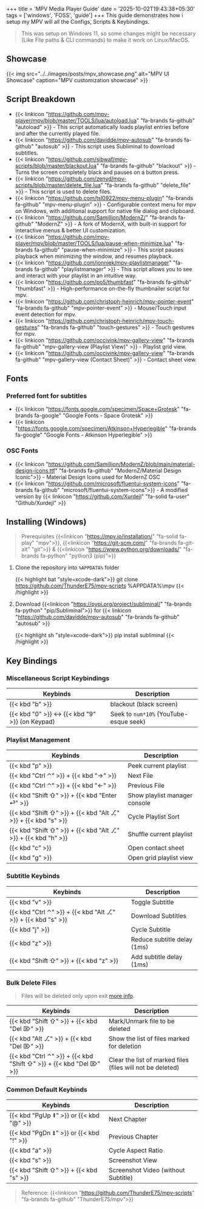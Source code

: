 +++
title = 'MPV Media Player Guide'
date = '2025-10-02T19:43:38+05:30'
tags = ['windows', 'FOSS', 'guide']
+++
 This guide demonstrates how i setup my MPV will all the Configs, Scripts & Keybindings. 
 > This was setup on Windows 11, so some changes might be necessary (Like File paths & CLI commands) to make it work on Linux/MacOS. 

## Showcase

{{< img src="../../images/posts/mpv_showcase.png" alt="MPV UI Showcase" caption="MPV customization showcase" >}}

## Script Breakdown

- {{< linkicon "https://github.com/mpv-player/mpv/blob/master/TOOLS/lua/autoload.lua" "fa-brands fa-github" "autoload" >}} - This script automatically loads playlist entries before and after the currently played file. 
- {{< linkicon "https://github.com/davidde/mpv-autosub" "fa-brands fa-github" "autosub" >}} - This script uses Subliminal to download subtitles.
- {{< linkicon "https://github.com/sibwaf/mpv-scripts/blob/master/blackout.lua" "fa-brands fa-github" "blackout" >}} - Turns the screen completely black and pauses on a button press.
- {{< linkicon "https://github.com/zenyd/mpv-scripts/blob/master/delete_file.lua" "fa-brands fa-github" "delete_file" >}} - This script is used to delete files.
- {{< linkicon "https://github.com/tsl0922/mpv-menu-plugin" "fa-brands fa-github" "mpv-menu-plugin" >}} - Configurable context menu for mpv on Windows, with additional support for native file dialog and clipboard.
- {{< linkicon "https://github.com/Samillion/ModernZ/" "fa-brands fa-github" "ModernZ" >}} - A fork of ModernX, with built-in support for interactive menus & better UI customization. 
- {{< linkicon "https://github.com/mpv-player/mpv/blob/master/TOOLS/lua/pause-when-minimize.lua" "fa-brands fa-github" "pause-when-minimize" >}} - This script pauses playback when minimizing the window, and resumes playback.
- {{< linkicon "https://github.com/jonniek/mpv-playlistmanager" "fa-brands fa-github" "playlistmanager" >}} - This script allows you to see and interact with your playlist in an intuitive way.
- {{< linkicon "https://github.com/po5/thumbfast" "fa-brands fa-github" "thumbfast" >}} - High-performance on-the-fly thumbnailer script for mpv.
- {{< linkicon "https://github.com/christoph-heinrich/mpv-pointer-event" "fa-brands fa-github" "mpv-pointer-event" >}} - Mouse/Touch input event detection for mpv.
- {{< linkicon "https://github.com/christoph-heinrich/mpv-touch-gestures" "fa-brands fa-github" "touch-gestures" >}} - Touch gestures for mpv.
- {{< linkicon "https://github.com/occivink/mpv-gallery-view" "fa-brands fa-github" "mpv-gallery-view (Playlist View)" >}} - Playlist grid view.
- {{< linkicon "https://github.com/occivink/mpv-gallery-view" "fa-brands fa-github" "mpv-gallery-view (Contact Sheet)" >}} - Contact sheet view.

## Fonts

### Preferred font for subtitles
- {{< linkicon "https://fonts.google.com/specimen/Space+Grotesk" "fa-brands fa-google" "Google Fonts - Space Grotesk" >}} 
- {{< linkicon "https://fonts.google.com/specimen/Atkinson+Hyperlegible" "fa-brands fa-google" "Google Fonts - Atkinson Hyperlegible" >}}

### OSC Fonts
- {{< linkicon "https://github.com/Samillion/ModernZ/blob/main/material-design-icons.ttf" "fa-brands fa-github" "ModernZ/Material Design Iconic">}} - Material Design Icons used for ModernZ OSC
- {{< linkicon "https://github.com/microsoft/fluentui-system-icons" "fa-brands fa-github" "microsoft/fluentui-system-icons">}} - A modified version by {{< linkicon "https://github.com/Xurdejl" "fa-solid fa-user" "Github/Xurdejl" >}}

## Installing (Windows)

> Prerequisites {{<linkicon "https://mpv.io/installation/" "fa-solid fa-play" "mpv">}}, {{<linkicon "https://git-scm.com/" "fa-brands fa-git-alt" "git">}} & {{<linkicon "https://www.python.org/downloads/" "fa-brands fa-python" "python3 (pip)">}}

1. Clone the repository into `%APPDATA%` folder

    {{< highlight bat "style=xcode-dark">}}
    git clone https://github.com/ThunderE75/mpv-scripts %APPDATA%\mpv
    {{< /highlight >}}
    
1. Download {{<linkicon "https://pypi.org/project/subliminal/" "fa-brands fa-python" "pip/Subliminal">}} for {{< linkicon "https://github.com/davidde/mpv-autosub" "fa-brands fa-github" "autosub" >}}

    {{< highlight sh "style=xcode-dark">}}
    pip install subliminal
    {{< /highlight >}}
## Key Bindings

### Miscellaneous Script Keybindings

| Keybinds                                             | Description                            |
| ---------------------------------------------------- | -------------------------------------- |
| {{< kbd "b" >}}                                      | blackout (black screen)                |
| {{< kbd "0" >}} ↔ {{< kbd "9" >}} (on Keypad)        | Seek to `num*10%` (YouTube-esque seek) |

### Playlist Management

| Keybinds                                                      | Description                   |
| ------------------------------------------------------------- | ----------------------------- |
| {{< kbd "p" >}}                                               | Peek current playlist         |
| {{< kbd "Ctrl ⌃" >}} + {{< kbd "→" >}}                        | Next File                     |
| {{< kbd "Ctrl ⌃" >}} + {{< kbd "←" >}}                        | Previous File                 |
| {{< kbd "Shift ⇧" >}} + {{< kbd "Enter ⏎" >}}                 | Show playlist manager console |
| {{< kbd "Shift ⇧" >}} + {{< kbd "Alt ⎇" >}} + {{< kbd "s" >}} | Cycle Playlist Sort           |
| {{< kbd "Shift ⇧" >}} + {{< kbd "Alt ⎇" >}} + {{< kbd "h" >}} | Shuffle current playlist      |
| {{< kbd "c" >}}                                               | Open contact sheet            |
| {{< kbd "g" >}}                                               | Open grid playlist view       |

### Subtitle Keybinds

| Keybinds                                                      | Description                 |
| ------------------------------------------------------------- | --------------------------- |
| {{< kbd "v" >}}                                               | Toggle Subtitle             |
| {{< kbd "Ctrl ⌃" >}} + {{< kbd "Alt ⎇" >}} + {{< kbd "s" >}} | Download Subtitles          |
| {{< kbd "j" >}}                                               | Cycle Subtitle              |
| {{< kbd "z" >}}                                               | Reduce subtitle delay (1ms) |
| {{< kbd "Shift ⇧" >}} + {{< kbd "z" >}}                       | Add subtitle delay (1ms)    |

### Bulk Delete Files

> Files will be deleted only upon exit [more info](https://github.com/zenyd/mpv-scripts/tree/master?tab=readme-ov-file#delete-file).

| Keybinds                                                                 | Description                                                |
| ------------------------------------------------------------------------ | ---------------------------------------------------------- |
| {{< kbd "Shift ⇧" >}} + {{< kbd "Del ⌦" >}}                              | Mark/Unmark file to be deleted                             |
| {{< kbd "Alt ⎇" >}} + {{< kbd "Del ⌦" >}}                                | Show the list of files marked for deletion                 |
| {{< kbd "Ctrl ⌃" >}} + {{< kbd "Shift ⇧" >}} + {{< kbd "Del ⌦" >}}       | Clear the list of marked files (files will not be deleted) |

### Common Default Keybinds

| Keybinds                                    | Description                           |
| ------------------------------------------- | ------------------------------------- |
| {{< kbd "PgUp ⇞" >}} or {{< kbd "@" >}}     | Next Chapter                          |
| {{< kbd "PgDn ⇟" >}} or {{< kbd "!" >}}     | Previous Chapter                      |
| {{< kbd "a" >}}                             | Cycle Aspect Ratio                    |
| {{< kbd "s" >}}                             | Screenshot View                       |
| {{< kbd "Shift ⇧" >}} + {{< kbd "s" >}}     | Screenshot Video (without Subtitle)   |

> Reference: {{<linkicon "https://github.com/ThunderE75/mpv-scripts" "fa-brands fa-github" "ThunderE75/mpv">}}